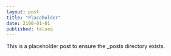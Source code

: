 ```yaml
---
layout: post
title: "Placeholder"
date: 2100-01-01
published: falseq
---
```


This is a placeholder post to ensure the _posts directory exists.